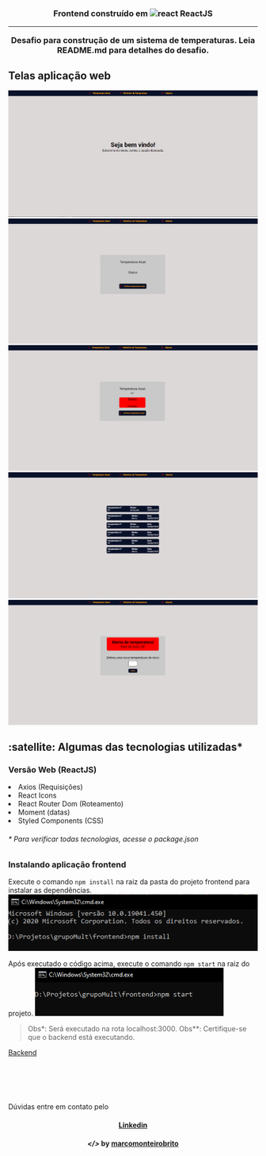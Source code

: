
<h3 align="center"> Frontend construído em <img src="imagens/react.png" alt="react" height="18"> ReactJS

---

Desafio para construção de um sistema de temperaturas. Leia README.md para detalhes do desafio.

## Telas aplicação web 

<p align="center">
	<img alt="" title="" src="image/home.PNG">
	<img alt="" title="" src="image/temperatura.PNG">
	<img alt="" title="" src="image/temperatura2.PNG">
	<img alt="" title="" src="image/historico.PNG">
	<img alt="" title="" src="image/alarme.PNG">
</p>

<h2><strong>:satellite: Algumas das tecnologias utilizadas*</strong></h2>

<h3>Versão Web (ReactJS)</h3>
<li>Axios (Requisições)</li>
<li>React Icons</li>
<li>React Router Dom (Roteamento)</li>
<li>Moment (datas)</li>
<li>Styled Components (CSS)</li>

<h6>* Para verificar todas tecnologias, acesse o package.json</h6>

### Instalando aplicação frontend

Execute o comando ```npm install``` na raiz da pasta do projeto frontend para instalar as dependências.
<img alt="npminstall" src="image/npminstall.PNG"> 

Após executado o código acima, execute o comando ```npm start``` na raiz do projeto.
<img alt="npmstart" src="image/npmstart.PNG">

> Obs*: Será executado na rota localhost:3000.
> Obs**: Certifique-se que o backend está executando.

<a href='https://github.com/marcomonteirobrito/temperatura-nodejs-reactjs/tree/master/backend' target='_blank'>Backend</a>

<h1 align="center">
    <img alt="" src="image/backendRUN.jpg">
</h1>

Dúvidas entre em contato pelo <h4 align="center"> <a href="https://www.linkedin.com/in/marco-antonio-monteiro-de-brito-541ba0144/" target="_blank">Linkedin</a> </h4>

<h4 align="center"> <em>&lt;/&gt;</em> by <a href="https://github.com/marcomonteirobrito" target="_blank">marcomonteirobrito</a> </h4>